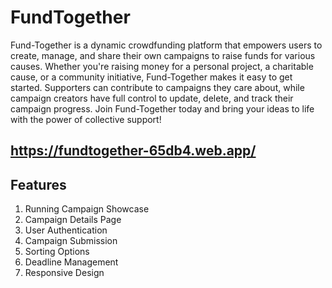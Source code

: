 # FundTogether
Fund-Together is a dynamic crowdfunding platform that empowers users to create, manage, and share their own campaigns to raise funds for various causes. Whether you're raising money for a personal project, a charitable cause, or a community initiative, Fund-Together makes it easy to get started. Supporters can contribute to campaigns they care about, while campaign creators have full control to update, delete, and track their campaign progress. Join Fund-Together today and bring your ideas to life with the power of collective support!

## https://fundtogether-65db4.web.app/

## Features
1. Running Campaign Showcase
2. Campaign Details Page
3. User Authentication
4. Campaign Submission
5. Sorting Options
6. Deadline Management
7. Responsive Design
